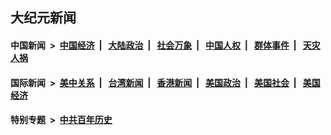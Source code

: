 ## 大纪元新闻

#### 中国新闻 &nbsp;>&nbsp; [中国经济](indexes/ncid283/README.md?06082045) &nbsp;| &nbsp; [大陆政治](indexes/ncid277/README.md?06082045) &nbsp;| &nbsp; [社会万象](indexes/ncid282/README.md?06082045) &nbsp;| &nbsp; [中国人权](indexes/ncid278/README.md?06082045) &nbsp;| &nbsp; [群体事件](indexes/ncid279/README.md?06082045) &nbsp;| &nbsp; [天灾人祸](indexes/ncid280/README.md?06082045)

#### 国际新闻 &nbsp;>&nbsp; [美中关系](indexes/nf1412576/README.md?06082045) &nbsp;| &nbsp; [台湾新闻](indexes/ncid1349361/README.md?06082045) &nbsp;| &nbsp; [香港新闻](indexes/ncid1349362/README.md?06082045) &nbsp;| &nbsp; [美国政治](indexes/ncid1078159/README.md?06082045) &nbsp;| &nbsp; [美国社会](indexes/ncid1078160/README.md?06082045) &nbsp;| &nbsp; [美国经济](indexes/ncid1078158/README.md?06082045)

#### 特别专题 &nbsp;>&nbsp; [中共百年历史](https://github.com/easy2view/epoch-special/blob/master/README.md?06082045)  
